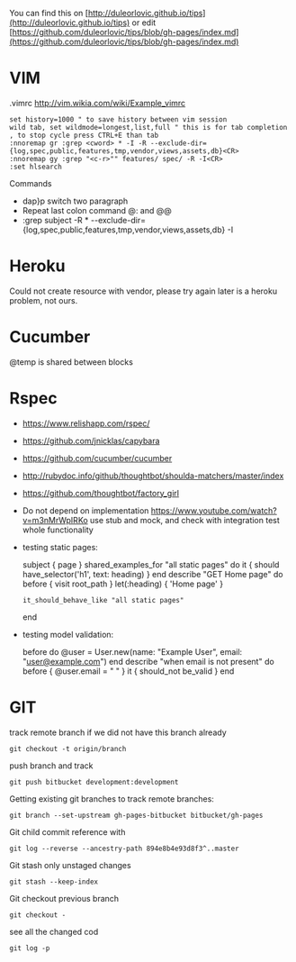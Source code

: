 ---
---
<link href="stylesheets/tips.css" rel="stylesheet"></link>
<link href="http://kevinburke.bitbucket.org/markdowncss/markdown.css" rel="stylesheet"></link>

You can find this on [http://duleorlovic.github.io/tips](http://duleorlovic.github.io/tips) or edit [https://github.com/duleorlovic/tips/blob/gh-pages/index.md](https://github.com/duleorlovic/tips/blob/gh-pages/index.md)


VIM
===

.vimrc http://vim.wikia.com/wiki/Example_vimrc


    set history=1000 " to save history between vim session
    wild tab, set wildmode=longest,list,full " this is for tab completion , to stop cycle press CTRL+E than tab
    :nnoremap gr :grep <cword> * -I -R --exclude-dir={log,spec,public,features,tmp,vendor,views,assets,db}<CR>
    :nnoremap gy :grep "<c-r>"" features/ spec/ -R -I<CR>
    :set hlsearch


Commands

- dap}p switch two paragraph
- Repeat last colon command  @:  and @@
- :grep subject -R <nowiki>*</nowiki> --exclude-dir={log,spec,public,features,tmp,vendor,views,assets,db} -I



Heroku 
===

Could not create resource with vendor, please try again later is a heroku problem, not ours.

Cucumber
===

@temp is shared between blocks

Rspec
===

* https://www.relishapp.com/rspec/
* https://github.com/jnicklas/capybara
* https://github.com/cucumber/cucumber
* http://rubydoc.info/github/thoughtbot/shoulda-matchers/master/index
* https://github.com/thoughtbot/factory_girl

* Do not depend on implementation https://www.youtube.com/watch?v=m3nMrWpIRKo use stub and mock, and check with integration test whole functionality
* testing static pages: 

    subject { page } 
    shared_examples_for "all static pages" do
      it { should have_selector('h1', text: heading) }
    end
    describe "GET Home page" do
      before { visit root_path }
      let(:heading) { 'Home page' }
  
      it_should_behave_like "all static pages"
    end
    
* testing model validation:
    
    before do
      @user = User.new(name: "Example User", email: "user@example.com")
    end
    describe "when email is not present" do
      before { @user.email = " " }
      it { should_not be_valid }
    end


GIT
===

track remote branch if we did not have this branch already

    git checkout -t origin/branch
    
push branch and track

    git push bitbucket development:development
  
Getting existing git branches to track remote branches:  

    git branch --set-upstream gh-pages-bitbucket bitbucket/gh-pages 
    
Git child commit reference with

    git log --reverse --ancestry-path 894e8b4e93d8f3^..master
    
Git stash only unstaged changes

    git stash --keep-index
    
Git checkout previous branch

    git checkout -
  
see all the changed cod

    git log -p
